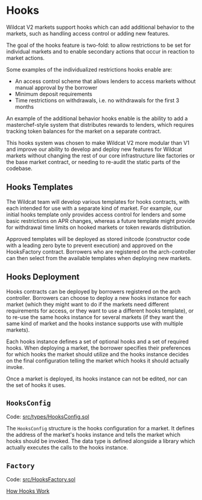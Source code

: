 # Hooks

Wildcat V2 markets support hooks which can add additional behavior to the markets, such as handling access control or adding new features.

The goal of the hooks feature is two-fold: to allow restrictions to be set for individual markets and to enable secondary actions that occur in reaction to market actions.

Some examples of the individualized restrictions hooks enable are:

- An access control scheme that allows lenders to access markets without manual approval by the borrower
- Minimum deposit requirements
- Time restrictions on withdrawals, i.e. no withdrawals for the first 3 months

An example of the additional behavior hooks enable is the ability to add a masterchef-style system that distributes rewards to lenders, which requires tracking token balances for the market on a separate contract.

This hooks system was chosen to make Wildcat V2 more modular than V1 and improve our ability to develop and deploy new features for Wildcat markets without changing the rest of our core infrastructure like factories or the base market contract, or needing to re-audit the static parts of the codebase.

## Hooks Templates

The Wildcat team will develop various templates for hooks contracts, with each intended for use with a separate kind of market. For example, our initial hooks template only provides access control for lenders and some basic restrictions on APR changes, whereas a future template might provide for withdrawal time limits on hooked markets or token rewards distribution.

Approved templates will be deployed as stored initcode (constructor code with a leading zero byte to prevent execution) and approved on the HooksFactory contract. Borrowers who are registered on the arch-controller can then select from the available templates when deploying new markets.

## Hooks Deployment

Hooks contracts can be deployed by borrowers registered on the arch controller. Borrowers can choose to deploy a new hooks instance for each market (which they might want to do if the markets need different requirements for access, or they want to use a different hooks template), or to re-use the same hooks instance for several markets (if they want the same kind of market and the hooks instance supports use with multiple markets).

Each hooks instance defines a set of optional hooks and a set of required hooks. When deploying a market, the borrower specifies their preferences for which hooks the market should utilize and the hooks instance decides on the final configuration telling the market which hooks it should actually invoke.

Once a market is deployed, its hooks instance can not be edited, nor can the set of hooks it uses.

## `HooksConfig`

Code: [src/types/HooksConfig.sol](https://github.com/code-423n4/2024-08-wildcat/blob/main/src/types/HooksConfig.sol)

The `HooksConfig` structure is the hooks configuration for a market. It defines the address of the market's hooks instance and tells the market which hooks should be invoked. The data type is defined alongside a library which actually executes the calls to the hooks instance.

## `Factory`

Code: [src/HooksFactory.sol](https://github.com/code-423n4/2024-08-wildcat/blob/main/src/HooksFactory.sol)

[How Hooks Work](./How%20Hooks%20Work.md)
